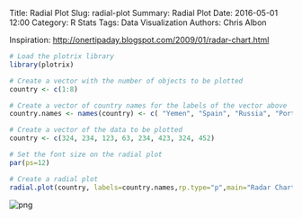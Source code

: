 Title: Radial Plot
Slug: radial-plot
Summary: Radial Plot
Date: 2016-05-01 12:00
Category: R Stats
Tags: Data Visualization
Authors: Chris Albon


Inspiration: http://onertipaday.blogspot.com/2009/01/radar-chart.html


```R
# Load the plotrix library
library(plotrix)
```


```R
# Create a vector with the number of objects to be plotted
country <- c(1:8)
```


```R
# Create a vector of country names for the labels of the vector above
country.names <- names(country) <- c( "Yemen", "Spain", "Russia", "Portugal", "Italy", "Kenya", "USA", "Iceland")
```


```R
# Create a vector of the data to be plotted
country <- c(324, 234, 123, 63, 234, 423, 324, 452)
```


```R
# Set the font size on the radial plot
par(ps=12)
```


```R
# Create a radial plot
radial.plot(country, labels=country.names,rp.type="p",main="Radar Chart", radial.lim=c(0,500),line.col="blue")
```


![png]({filename}/images/radial-plot_files/radial-plot_6_0.png)

